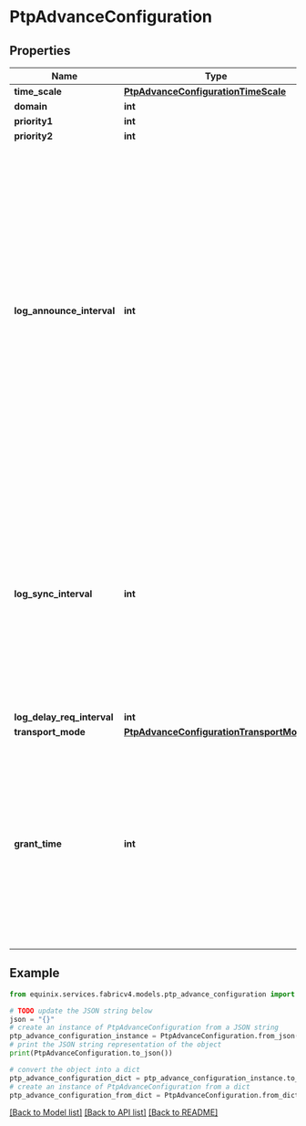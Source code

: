 # PtpAdvanceConfiguration


## Properties

Name | Type | Description | Notes
------------ | ------------- | ------------- | -------------
**time_scale** | [**PtpAdvanceConfigurationTimeScale**](PtpAdvanceConfigurationTimeScale.md) |  | [optional] 
**domain** | **int** |  | [optional] 
**priority1** | **int** |  | [optional] 
**priority2** | **int** |  | [optional] 
**log_announce_interval** | **int** | The mean time interval between Announce messages. A shorter interval makes ptp4l react faster to the changes in the master-slave hierarchy. The interval should be the same in the whole domain. It&#39;s specified as a power of two in seconds. The default is 1 (2 seconds). | [optional] 
**log_sync_interval** | **int** | The mean time interval between Sync messages. A shorter interval may improve accuracy of the local clock. It&#39;s specified as a power of two in seconds. The default is 0 (1 second). | [optional] 
**log_delay_req_interval** | **int** |  | [optional] 
**transport_mode** | [**PtpAdvanceConfigurationTransportMode**](PtpAdvanceConfigurationTransportMode.md) |  | [optional] 
**grant_time** | **int** | Unicast Grant Time in seconds. For Multicast and Hybrid transport modes, grant time defaults to 300 seconds. For Unicast mode, grant time can be between 30 to 7200. | [optional] 

## Example

```python
from equinix.services.fabricv4.models.ptp_advance_configuration import PtpAdvanceConfiguration

# TODO update the JSON string below
json = "{}"
# create an instance of PtpAdvanceConfiguration from a JSON string
ptp_advance_configuration_instance = PtpAdvanceConfiguration.from_json(json)
# print the JSON string representation of the object
print(PtpAdvanceConfiguration.to_json())

# convert the object into a dict
ptp_advance_configuration_dict = ptp_advance_configuration_instance.to_dict()
# create an instance of PtpAdvanceConfiguration from a dict
ptp_advance_configuration_from_dict = PtpAdvanceConfiguration.from_dict(ptp_advance_configuration_dict)
```
[[Back to Model list]](../README.md#documentation-for-models) [[Back to API list]](../README.md#documentation-for-api-endpoints) [[Back to README]](../README.md)


